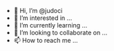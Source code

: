 - 👋 Hi, I’m @judoci
- 👀 I’m interested in ...
- 🌱 I’m currently learning ...
- 💞️ I’m looking to collaborate on ...
- 📫 How to reach me ...

<!---
judoci/judoci is a ✨ special ✨ repository because its `README.md` (this file) appears on your GitHub profile.
You can click the Preview link to take a look at your changes.
--->
